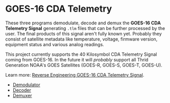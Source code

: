 GOES-16 CDA Telemetry
=========================================

These three programs demodulate, decode and demux the **GOES-16 CDA Telemetry Signal** generating `.tlm` files that can be further processed by the user. The final products of this signal aren't fully known yet. Probably they consist of satellite metadata like temperature, voltage, firmware version, equipment status and various analog readings. 

This project currently supports the 40 Kilosymbol CDA Telemetry Signal coming from GOES-16. In the future it will *probably* support all Thrid Generation NOAA's GOES Satellites (GOES-R, GOES-S, GOES-T, GOES-U). 

Learn more: [Reverse Engineering GOES-16 CDA Telemetry Signal]().

* [Demodulator](demodulator/)
* [Decoder](decoder/)
* [Demuxer](demuxer/)
